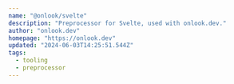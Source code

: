 ```yaml
---
name: "@onlook/svelte"
description: "Preprocessor for Svelte, used with onlook.dev."
author: "onlook.dev"
homepage: "https://onlook.dev"
updated: "2024-06-03T14:25:51.544Z"
tags: 
  - tooling
  - preprocessor
---
```

